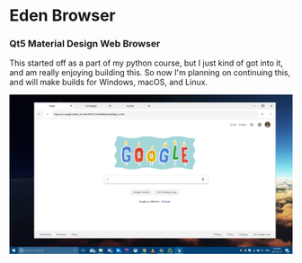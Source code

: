 # Eden Browser
### Qt5 Material Design Web Browser

This started off as a part of my python course, but I just kind of got into it, and am really enjoying building this.  So now I'm planning on continuing this, and will make builds for Windows, macOS, and Linux.

![Alt text](screenshots/browser-screen1.png?raw=true "Eden 0.1.3")
